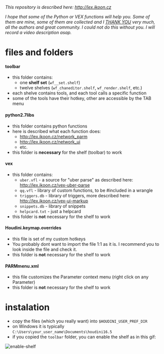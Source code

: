 *This repository is described here: http://lex.ikoon.cz*

*I hope that some of the Python or VEX functions will help you. Some of them are mine, some of them are collected and I [THANK YOU](http://lex.ikoon.cz/thanks/) very much, all the authors and great community. I could not do this without you. I will record a video description asap.*


# files and folders 

#### toolbar
- this folder contains:
    - one **shelf set** (`wf__set.shelf`)
    - twelve shelves (`wf_chaneditor.shelf`, `wf_render.shelf`, etc.)
- each shelve contains tools, and each tool calls a specific function
- some of the tools have their hotkey, other are accessible by the TAB menu
&nbsp;
&nbsp;
&nbsp;
#### python2.7libs
- this folder contains python functions
- here is described what each function does: 
  - http://lex.ikoon.cz/network_parm
  - http://lex.ikoon.cz/network_ui
  - etc.
- this folder is **necessary** for the shelf (toolbar) to work
&nbsp;
&nbsp;
&nbsp;
#### vex
- this folder contains:
  - `uber.vfl` - a source for "uber parse" as described here: http://lex.ikoon.cz/vex-uber-parse
  - `qq.vfl` - library of custom functions, to be #included in a wrangle
  - `triggers.db` - library of triggers, more described here: http://lex.ikoon.cz/vex-ui-markup
  - `snippets.db` - library of snippets
  - `helpcard.txt` - just a helpcard
- this folder is **not** necessary for the shelf to work
&nbsp;
&nbsp;
&nbsp;
#### Houdini.keymap.overrides
- this file is set of my custom hotkeys
- You probably dont want to import the file 1:1 as it is. I recommend you to look inside the file and check it.
- this folder is **not** necessary for the shelf to work
&nbsp;
&nbsp;
&nbsp;
#### PARMmenu.xml
- this file customizes the Parameter context menu (right click on any Parameter)
- this folder is **not** necessary for the shelf to work
&nbsp;
&nbsp;
&nbsp;
# instalation
- copy the files (which you really want) into `$HOUDINI_USER_PREF_DIR`
- on Windows it is typically `C:\Users\your_user_name\Documents\houdini16.5`
- if you copied the `toolbar` folder, you can enable the shelf as in this gif:

![enable-shelf](http://lex.ikoon.cz/images/install/enable-shelf.gif)
